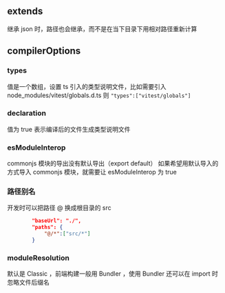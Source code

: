 

## extends 

继承 json 时，路径也会继承，而不是在当下目录下用相对路径重新计算


## compilerOptions

### types 

值是一个数组，设置 ts 引入的类型说明文件，比如需要引入 node_modules/vitest/globals.d.ts 则
`"types":["vitest/globals"]`

### declaration

值为 true 表示编译后的文件生成类型说明文件

### esModuleInterop

commonjs 模块的导出没有默认导出（export default）
如果希望用默认导入的方式导入 commonjs 模块，就需要让 esModuleInterop 为 true


### 路径别名

开发时可以把路径 @ 换成根目录的 src

```json
        "baseUrl": "./",
        "paths": {
            "@/*":["src/*"]
        }
```



### moduleResolution

默认是 Classic ，前端构建一般用 Bundler ，使用 Bundler 还可以在 import 时忽略文件后缀名